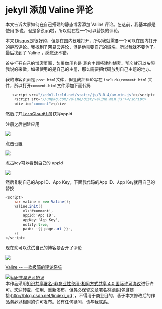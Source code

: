 # jekyll 添加 Valine 评论

本文告诉大家如何在自己搭建的静态博客添加 Valine 评论。在这前，我基本都是使用 多说，但是多说gg啦，所以就在找一个可以替换的评论。

<!--more-->

<!-- csdn -->

本来 [Disqus ](https://disqus.com/ )是很好的，但是在国内很难打开，所以我就需要一个可以在国内打开的静态评论。我找到了网易云评论，但是他需要自己的域名，所以我就不要他了。最后找到了 Valine ，感觉还不错。

首先打开自己的博客页面，如果你用的是 [我的主题](https://lindexi.oschina.io/lindexi/post/%E5%A6%82%E4%BD%95%E4%BD%BF%E7%94%A8%E6%9C%AC%E6%A8%A1%E6%9D%BF%E6%90%AD%E5%BB%BA%E5%8D%9A%E5%AE%A2.html )搭建的博客，那么就可以按照我说的来做，如果使用的是自己的主题，那么需要把代码放到自己主题的地方。

我的博客页面是 `post.html`文件，但是我把评论写在 `include\comment.html` 文件，所以打开`comment.html`文件添加下面代码

```csharp
   <script src="//cdn1.lncld.net/static/js/3.0.4/av-min.js"></script>
    <script src='//unpkg.com/valine/dist/Valine.min.js'></script>
    <div id="comment"></div>
```

然后打开[LeanCloud](https://leancloud.cn/ )注册获得appid

注册之后创建应用

![](http://7xqpl8.com1.z0.glb.clouddn.com/34fdad35-5dfe-a75b-2b4b-8c5e313038e2%2F201711231645122017112694519.jpg)

点击设置

![](http://7xqpl8.com1.z0.glb.clouddn.com/34fdad35-5dfe-a75b-2b4b-8c5e313038e2%2F201711231645122017112694643.jpg)

点击key可以看到自己的 appid

![](http://7xqpl8.com1.z0.glb.clouddn.com/34fdad35-5dfe-a75b-2b4b-8c5e313038e2%2F201711231645122017112694739.jpg)

然后复制自己的App ID、App Key，下面我代码的App ID、App Key就用自己的替换

```csharp
<script>
    var valine = new Valine();
    valine.init({
        el:'#comment',
        appId:'App ID',
        appKey:'App Key',
        notify:true,
        path: '{{ page.url }}',
    })
</script>
```

现在就可以试试自己的博客是否开了评论

![](http://7xqpl8.com1.z0.glb.clouddn.com/34fdad35-5dfe-a75b-2b4b-8c5e313038e2%2F201711231645122017112610743.jpg)


[Valine -- 一款极简的评论系统 ](https://ioliu.cn/2017/add-valine-comments-to-your-blog/ )

<a rel="license" href="http://creativecommons.org/licenses/by-nc-sa/4.0/"><img alt="知识共享许可协议" style="border-width:0" src="https://licensebuttons.net/l/by-nc-sa/4.0/88x31.png" /></a><br />本作品采用<a rel="license" href="http://creativecommons.org/licenses/by-nc-sa/4.0/">知识共享署名-非商业性使用-相同方式共享 4.0 国际许可协议</a>进行许可。欢迎转载、使用、重新发布，但务必保留文章署名[林德熙](http://blog.csdn.net/lindexi_gd)(包含链接:http://blog.csdn.net/lindexi_gd )，不得用于商业目的，基于本文修改后的作品务必以相同的许可发布。如有任何疑问，请与我[联系](mailto:lindexi_gd@163.com)。  